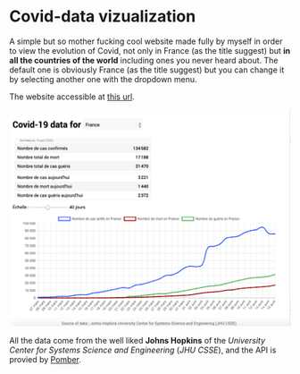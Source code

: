 # Covid-data vizualization

A simple but so mother fucking cool website made fully by myself in order to view the evolution of Covid,
not only in France (as the title suggest) but **in all the countries of the world** including ones you never heard about. 
The default one is obviously France (as the title suggest) but you can change it by selecting another one with the dropdown menu.

The website accessible at <ins>[this url](https://www.d0rianb.github.io/Covid-France)</ins>.

![screenshot](docs/images/screenshot.png)

All the data come from the well liked **Johns Hopkins** of the _University Center for Systems Science and Engineering_ (_JHU CSSE_), and the API is provied by [Pomber](https://pomber.github.io/covid19/).
